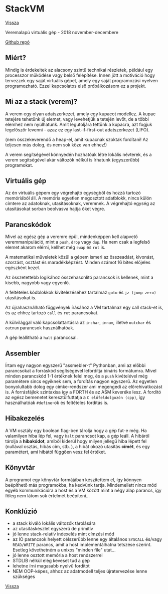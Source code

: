# StackVM

[Vissza](prog.md)

Veremalapú virtuális gép - 2018 november-decembere

[Github repó](https://github.com/Sasszem/stackvm)

## Miért?

Mindig is érdekeltek az alacsony szintű technikai részletek, például egy processzor működése vagy belső felépítése. Innen jött a motiváció hogy tervezzek egy saját virtuális gépet, amely egy saját programozási nyelven programozható. Ezzel kapcsolatos első próbálkozásom ez a projekt.

## Mi az a stack (verem)?

A verem egy olyan adatszerkezet, amely egy kupacot modellez. A kupac tetejére tehetünk új elemet, vagy levehetjük a tetején levőt, de a többi elemhez nem nyúlhatunk. Amit legutoljára tettünk a kupacra, azt fogjuk legelőször levenni - azaz ez egy last-if-first-out adatszerkezet (LIFO).

(nem összekeverendő a heap-el, amit kupacnak szoktak fordítani! Az teljesen más dolog, és nem sok köze van ehhez!)

A verem segítségével könnyedén hozhatóak létre lokális névterek, és a verem segítségével akár változók nélkül is írhatunk (egyszerűbb) programokat.

## Virtuális gép

Az én virtuális gépem egy végrehajtó egységből és hozzá tartozó memóriából áll. A memória egyetlen megosztott adatblokk, nincs külön címtere az adatoknak, utasításoknak, veremnek. A végrehajtó egység az utasításokat sorban beolvasva hajtja őket végre.

## Parancskódok

Mivel az egész gép a veremre épül, mindenképpen kell alapvető veremmanipuláció, mint a `push`, `drop` vagy `dup`. Ha nem csak a legfelső elemet akarom elérni, kellhet még `swap` és `rot` is.

A matematikai műveletek közül a gépem ismeri az összeadást, kivonást, szorzást, osztást és maradékképzést. Minden számot 16 bites előjeles egészként kezel.

Az összetettebb logikához összehasonlító parancsok is kellenek, mint a kisebb, nagyobb vagy egyenlő.

A feltételes kódblokkok kivitelezéséhez tartalmaz `goto` és `jz (jump zero)` utasításokat is.

Az újrahasználható függvények írásához a VM tartalmaz egy call stack-et is, és az ehhez tartozó `call` és `ret` parancsokat.

A külvilággal való kapcsolattartásra az `inchar`, `innum`, illetve `outchar` és `outnum` parancsok használhatóak.

A gép leállítható a `halt` paranccsal.

## Assembler

Írtam egy nagyon egyszerű "assmebler-t" Pythonban, ami az előbbi parancsokat a forráskód segítségével lefordítja bináris formátumra. Mivel minden parancskód 1-1 értéknek felel meg, és a `push` kivételével még paramétere sincs egyiknek sem, a fordítás nagyon egyszerű. Az egyetlen bonyolultabb dolog egy címke-rendszer ami megengedi az előrehivatkozást is. A forrásfájlok szintaxisa így a FORTH és az ASM keveréke lesz. A fordító az egész bemenetet keresztülfuttatja a `C előfeldolgozón (cpp)`, így használhatóak `#define`-ok és feltételes fordítás is.

## Hibakezelés

A VM osztály egy boolean flag-ben tárolja hogy a gép fut-e még. Ha valamilyen hiba lép fel, vagy `halt` parancsot kap, a gép leáll. A hibáról tárolja a **hibakódot**, amiből kiderül hogy milyen jellegű hiba lépett fel (nullával osztás, hibás cím, stb. ), a hibát okozó utasítás **címét**, és egy paramétert, ami hibától függően vesz fel értéket.

## Könyvtár

A programot egy könyvtár formájában készítettem el, így könnyen beépíthető más programokba, ha kedvünk tartja. Mindemellett nincs mód egyéb kommunikációra a host és a VM között mint a négy alap parancs, így főleg nem látom sok értelmét beépíteni...

## Konklúzió

- a stack kiváló lokális változók tárolására
- az utasításkészlet egyszerű de primitív
- jó lenne stack-relatív indexelés mint címzési mód
- az IO parancsok helyett célszerűbb lenne egy általános `SYSCALL` és/vagy `READ/WRITE` parancs, amit a host implementálhatna tetszése szerint. Esetleg követhetném a unixos "minden file" utat...
- jó lenne osztott memória a host rendszerrel
- STDLIB nélkül elég keveset tud a gép
- lehetne írni magasabb nyelvű fordítót
- NEM OOP-képes, ahhoz az adatmodell teljes újratervezése lenne szükséges

[Vissza](prog.md)